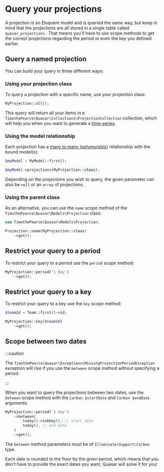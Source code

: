 # Query your projections

A projection is an Eloquent model and is queried the same way, but keep in mind that the projections are all stored in a single table called `quasar_projections` . That means you'll have to use scope methods to get the correct projections regarding the period or even the key you defined earlier. 

## Query a named projection

You can build your query in three different ways:

### Using your projection class

To query a projection with a specific name, use your projection class:

```php
MyProjection::all();
```

This query will return all your items in a `TimothePearce\Quasar\Collections\ProjectionCollection` collection, which will help you when you want to generate a [time-series](/getting-started/format-as-time-series).

### Using the model relationship

Each projection has a [many to many (polymorphic)](https://laravel.com/docs/8.x/eloquent-relationships#many-to-many-polymorphic-relations) relationship with the bound model(s):

```php
$myModel = MyModel::first();

$myModel->projections(MyProjection::class);
```

Depending on the projections you wish to query, the given parameter can also be `null` or an `array` of projections.

### Using the parent class

As an alternative, you can use the `name` scope method of the `TimothePearce\Quasar\Models\Projection` class:

```php
use TimothePearce\Quasar\Models\Projection;

Projection::name(MyProjection::class)
    ->get();
```

## Restrict your query to a period

To restrict your query to a period use the `period` scope method:

```php
MyProjection::period('1 day')
    ->get();
```

## Restrict your query to a key

To restrict your query to a key use the `key` scope method:

```php
$teamId = Team::first()->id;

MyProjection::key($teamId)
    ->get();
```

## Scope between two dates

:::caution

The `TimothePearce\Quasar\Exceptions\MissingProjectionPeriodException` exception will rise if you use the `between` scope method without specifying a period.

:::

When you want to query the projections between two dates, use the `between` scope method with the `Carbon $startDate` and `Carbon $endDate` arguments:

```php
MyProjection::period('1 day')
    ->between(
        today()->subDay(), // start date
        today(), // end date
    )
    ->get();
```

The `between` method parameters must be of `Illuminate\Support\Carbon` type.

Each date is rounded to the floor by the given period, which means that you don't have to provide the exact dates you want, Quasar will solve it for you!